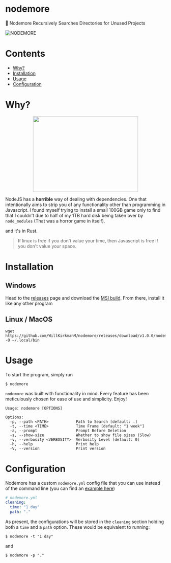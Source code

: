 # nodemore
💾 Nodemore Recursively Searches Directories for Unused Projects

![NODEMORE](https://user-images.githubusercontent.com/98240335/232202453-078ba9ef-081e-4ff5-b576-eb27c3230102.png)

Contents
========

 * [Why?](#why)
 * [Installation](#installation)
 * [Usage](#usage)
 * [Configuration](#configuration) 

Why?
========
<p align="center">
  <img 
  src="https://i.redd.it/tfugj4n3l6ez.png"
  width=330
  height=237
   />
</p>

NodeJS has a **horrible** way of dealing with dependencies. One that intentionally aims to strip you of any functionality other than programming in Javascript. I found myself trying to install a small 100GB game only to find that I couldn't due to half of my 1TB hard disk being taken over by `node_modules` (That was a horror game in itself).

and it's in Rust.

> If linux is free if you don't value your time, 
> then Javascript is free if you don't value your space.

Installation
========
## Windows
Head to the [releases](https://github.com/WillKirkmanM/nodemore/releases/) page and download the [MSI build](https://github.com/WillKirkmanM/nodemore/releases/download/v1.0.0/nodemore-1.0.0-x86_64.msi). From there, install it like any other program

## Linux / MacOS
```
wget https://github.com/WillKirkmanM/nodemore/releases/download/v1.0.0/nodemore -O ~/.local/bin
```

Usage
======== 
To start the program, simply run 
```
$ nodemore
```

`nodemore` was built with functionality in mind. Every feature has been meticulously chosen for ease of use and simplicity. Enjoy!

```shell
Usage: nodemore [OPTIONS]

Options:
  -p, --path <PATH>            Path to Search [default: .]
  -t, --time <TIME>            Time Frame [default: "1 week"]
  -a, --prompt                 Prompt Before Deletion
  -s, --show-size              Whether to show file sizes (Slow)
  -v, --verbosity <VERBOSITY>  Verbosity Level [default: 0]
  -h, --help                   Print help
  -V, --version                Print version
```

Configuration
========
Nodemore has a custom `nodemore.yml` config file that you can use instead of the command line (you can find an [example here](https://github.com/WillKirkmanM/nodemore/blob/main/nodemore.yml))

```yml
# nodemore.yml
cleaning:
  time: "1 day"
  path: "."
```

As present, the configurations will be stored in the `cleaning` section holding both a `time` and a `path` option. These would be equivalent to running:
```
$ nodemore -t "1 day"
```
and
```
$ nodemore -p "."
```
